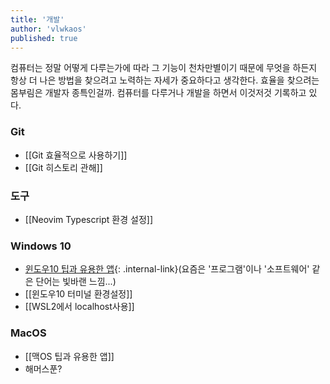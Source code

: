 ```yaml
---
title: '개발'
author: 'vlwkaos'
published: true
---
```


컴퓨터는 정말 어떻게 다루는가에 따라 그 기능이 천차만별이기 때문에 무엇을 하든지 항상 더 나은 방법을 찾으려고 노력하는 자세가 중요하다고 생각한다. 효율을 찾으려는 몸부림은 개발자 종특인걸까. 컴퓨터를 다루거나 개발을 하면서 이것저것 기록하고 있다.

### Git

- [[Git 효율적으로 사용하기]]
- [[Git 히스토리 관해]]

### 도구

- [[Neovim Typescript 환경 설정]]

### Windows 10

- [윈도우10 팁과 유용한 앱](/_notes/2020/windows10_tips.md){: .internal-link}(요즘은 '프로그램'이나 '소프트웨어' 같은 단어는 빛바랜 느낌...)
- [[윈도우10 터미널 환경설정]]
- [[WSL2에서 localhost사용]]

### MacOS 

- [[맥OS 팁과 유용한 앱]]
- 해머스푼?